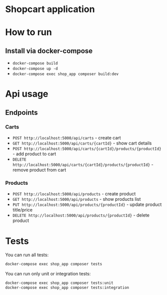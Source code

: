 # Shopcart application

# How to run

## Install via docker-compose
- `docker-compose build`
- `docker-compose up -d`
- `docker-compose exec shop_app composer build:dev`

# Api usage

## Endpoints

### Carts
- `POST http://localhost:5000/api/carts` - create cart
- `GET http://localhost:5000/api/carts/{cartId}` - show cart details
- `POST http://localhost:5000/api/carts/{cartId}/products/{productId}` - add product to cart
- `DELETE http://localhost:5000/api/carts/{cartId}/products/{productId}` - remove product from cart

### Products
- `POST http://localhost:5000/api/products` - create product
- `GET http://localhost:5000/api/products` - show products list
- `PUT http://localhost:5000/api/products/{productId}` - update product title/price
- `DELETE http://localhost:5000/api/products/{productId}` - delete product

# Tests

You can run all tests:

```bash
docker-compose exec shop_app composer tests
```

You can run only unit or integration tests:

```bash
docker-compose exec shop_app composer tests:unit
docker-compose exec shop_app composer tests:integration
```
